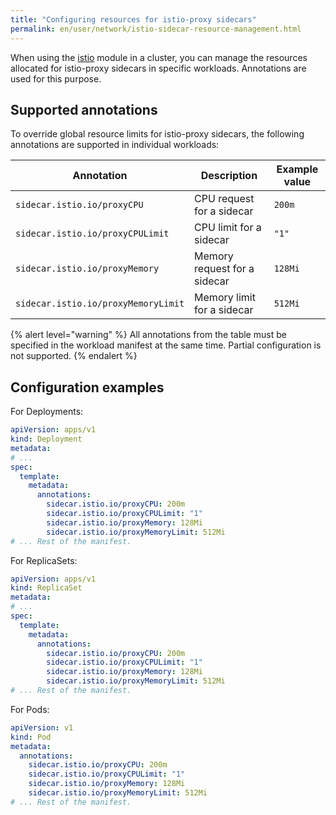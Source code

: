 ```yaml
---
title: "Configuring resources for istio-proxy sidecars"
permalink: en/user/network/istio-sidecar-resource-management.html
---
```


When using the [istio](/modules/istio/) module in a cluster,
you can manage the resources allocated for istio-proxy sidecars in specific workloads.
Annotations are used for this purpose.

## Supported annotations

To override global resource limits for istio-proxy sidecars, the following annotations are supported in individual workloads:

|Annotation                          | Description                  | Example value |
|-------------------------------------|-----------------------------|---------------|
| `sidecar.istio.io/proxyCPU`         | CPU request for a sidecar     | `200m`        |
| `sidecar.istio.io/proxyCPULimit`    | CPU limit for a sidecar       | `"1"`         |
| `sidecar.istio.io/proxyMemory`      | Memory request for a sidecar  | `128Mi`       |
| `sidecar.istio.io/proxyMemoryLimit` | Memory limit for a sidecar    | `512Mi`       |

{% alert level="warning" %}
All annotations from the table must be specified in the workload manifest at the same time.
Partial configuration is not supported.
{% endalert %}

## Configuration examples

For Deployments:

```yaml
apiVersion: apps/v1
kind: Deployment
metadata:
# ...
spec:
  template:
    metadata:
      annotations:
        sidecar.istio.io/proxyCPU: 200m
        sidecar.istio.io/proxyCPULimit: "1"
        sidecar.istio.io/proxyMemory: 128Mi
        sidecar.istio.io/proxyMemoryLimit: 512Mi
# ... Rest of the manifest.
```

For ReplicaSets:

```yaml
apiVersion: apps/v1
kind: ReplicaSet
metadata:
# ...
spec:
  template:
    metadata:
      annotations:
        sidecar.istio.io/proxyCPU: 200m
        sidecar.istio.io/proxyCPULimit: "1"
        sidecar.istio.io/proxyMemory: 128Mi
        sidecar.istio.io/proxyMemoryLimit: 512Mi
# ... Rest of the manifest.
```

For Pods:

```yaml
apiVersion: v1
kind: Pod
metadata:
  annotations:
    sidecar.istio.io/proxyCPU: 200m
    sidecar.istio.io/proxyCPULimit: "1"
    sidecar.istio.io/proxyMemory: 128Mi
    sidecar.istio.io/proxyMemoryLimit: 512Mi
# ... Rest of the manifest.
```
